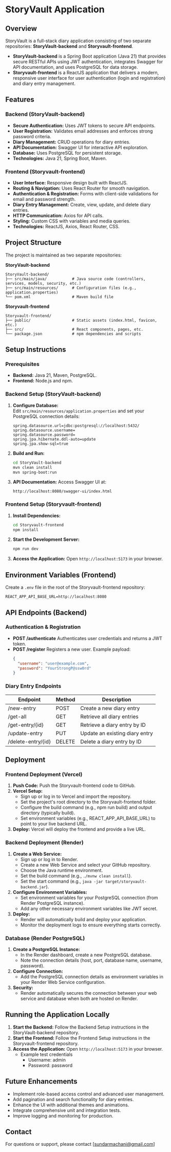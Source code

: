 # StoryVault Application

## Overview

StoryVault is a full-stack diary application consisting of two separate repositories: **StoryVault-backend** and **Storyvault-frontend**.

- **StoryVault-backend** is a Spring Boot application (Java 21) that provides secure RESTful APIs using JWT authentication, integrates Swagger for API documentation, and uses PostgreSQL for data storage.
- **Storyvault-frontend** is a ReactJS application that delivers a modern, responsive user interface for user authentication (login and registration) and diary entry management.

## Features

### Backend (StoryVault-backend)

- **Secure Authentication:** Uses JWT tokens to secure API endpoints.
- **User Registration:** Validates email addresses and enforces strong password criteria.
- **Diary Management:** CRUD operations for diary entries.
- **API Documentation:** Swagger UI for interactive API exploration.
- **Database:** Uses PostgreSQL for persistent storage.
- **Technologies:** Java 21, Spring Boot, Maven.

### Frontend (Storyvault-frontend)

- **User Interface:** Responsive design built with ReactJS.
- **Routing & Navigation:** Uses React Router for smooth navigation.
- **Authentication & Registration:** Forms with client-side validations for email and password strength.
- **Diary Entry Management:** Create, view, update, and delete diary entries.
- **HTTP Communication:** Axios for API calls.
- **Styling:** Custom CSS with variables and media queries.
- **Technologies:** ReactJS, Axios, React Router, CSS.

## Project Structure

The project is maintained as two separate repositories:

**StoryVault-backend**

```
StoryVault-backend/
├── src/main/java/           # Java source code (controllers, services, models, security, etc.)
├── src/main/resources/      # Configuration files (e.g., application.properties)
└── pom.xml                  # Maven build file
```

**Storyvault-frontend**

```
Storyvault-frontend/
├── public/                  # Static assets (index.html, favicon, etc.)
├── src/                     # React components, pages, etc.
└── package.json             # npm dependencies and scripts
```

## Setup Instructions

### Prerequisites

- **Backend:** Java 21, Maven, PostgreSQL.
- **Frontend:** Node.js and npm.

### Backend Setup (StoryVault-backend)

1. **Configure Database:**  
   Edit `src/main/resources/application.properties` and set your PostgreSQL connection details:

   ```properties
   spring.datasource.url=jdbc:postgresql://localhost:5432/
   spring.datasource.username=
   spring.datasource.password=
   spring.jpa.hibernate.ddl-auto=update
   spring.jpa.show-sql=true
   ```

2. **Build and Run:**

   ```bash
   cd StoryVault-backend
   mvn clean install
   mvn spring-boot:run
   ```

3. **API Documentation:**
   Access Swagger UI at:
   ```
   http://localhost:8080/swagger-ui/index.html
   ```

### Frontend Setup (Storyvault-frontend)

1. **Install Dependencies:**

   ```bash
   cd Storyvault-frontend
   npm install
   ```

2. **Start the Development Server:**

   ```bash
   npm run dev
   ```

3. **Access the Application:**
   Open `http://localhost:5173` in your browser.

## Environment Variables (Frontend)

Create a `.env` file in the root of the Storyvault-frontend repository:

```
REACT_APP_API_BASE_URL=http://localhost:8080
```

## API Endpoints (Backend)

### Authentication & Registration

- **POST /authenticate**
  Authenticates user credentials and returns a JWT token.
- **POST /register**
  Registers a new user.
  Example payload:
  ```json
  {
    "username": "user@example.com",
    "password": "YourStrongP@ssw0rd"
  }
  ```

### Diary Entry Endpoints

| Endpoint           | Method | Description                    |
| ------------------ | ------ | ------------------------------ |
| /new-entry         | POST   | Create a new diary entry       |
| /get-all           | GET    | Retrieve all diary entries     |
| /get-entry/{id}    | GET    | Retrieve a diary entry by ID   |
| /update-entry      | PUT    | Update an existing diary entry |
| /delete-entry/{id} | DELETE | Delete a diary entry by ID     |

## Deployment

### Frontend Deployment (Vercel)

1. **Push Code:**
   Push the Storyvault-frontend code to GitHub.
2. **Vercel Setup:**
   - Sign up or log in to Vercel and import the repository.
   - Set the project's root directory to the Storyvault-frontend folder.
   - Configure the build command (e.g., npm run build) and output directory (typically build).
   - Set environment variables (e.g., REACT_APP_API_BASE_URL) to point to your live backend URL.
3. **Deploy:**
   Vercel will deploy the frontend and provide a live URL.

### Backend Deployment (Render)

1. **Create a Web Service:**
   - Sign up or log in to Render.
   - Create a new Web Service and select your GitHub repository.
   - Choose the Java runtime environment.
   - Set the build command (e.g., `./mvnw clean install`).
   - Set the start command (e.g., `java -jar target/storyvault-backend.jar`).
2. **Configure Environment Variables:**
   - Set environment variables for your PostgreSQL connection (from Render PostgreSQL instance).
   - Add any other necessary environment variables like JWT secret.
3. **Deploy:**
   - Render will automatically build and deploy your application.
   - Monitor the deployment logs to ensure everything starts correctly.

### Database (Render PostgreSQL)

1. **Create a PostgreSQL Instance:**
   - In the Render dashboard, create a new PostgreSQL database.
   - Note the connection details (host, port, database name, username, password).
2. **Configure Connection:**
   - Add the PostgreSQL connection details as environment variables in your Render Web Service configuration.
3. **Security:**
   - Render automatically secures the connection between your web service and database when both are hosted on Render.

## Running the Application Locally

1. **Start the Backend:**
   Follow the Backend Setup instructions in the StoryVault-backend repository.
2. **Start the Frontend:**
   Follow the Frontend Setup instructions in the Storyvault-frontend repository.
3. **Access the Application:**
   Open `http://localhost:5173` in your browser.
   - Example test credentials
     - Username: admin
     - Password: password

## Future Enhancements

- Implement role-based access control and advanced user management.
- Add pagination and search functionality for diary entries.
- Enhance the UI with additional themes and animations.
- Integrate comprehensive unit and integration tests.
- Improve logging and monitoring for production.

## Contact

For questions or support, please contact [sundarmachani@gmail.com]
